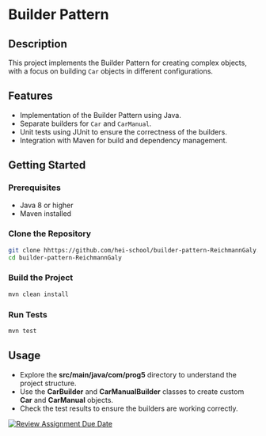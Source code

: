 # Builder Pattern

## Description

This project implements the Builder Pattern for creating complex objects, with a focus on building `Car` objects in different configurations.

## Features

- Implementation of the Builder Pattern using Java.
- Separate builders for `Car` and `CarManual`.
- Unit tests using JUnit to ensure the correctness of the builders.
- Integration with Maven for build and dependency management.

## Getting Started

### Prerequisites

- Java 8 or higher
- Maven installed

### Clone the Repository

```bash
git clone hhttps://github.com/hei-school/builder-pattern-ReichmannGaly.git
cd builder-pattern-ReichmannGaly
```

### Build the Project

```bash
mvn clean install
```

### Run Tests
```bash
mvn test
```

## Usage

- Explore the **src/main/java/com/prog5** directory to understand the project structure.
- Use the **CarBuilder** and **CarManualBuilder** classes to create custom **Car** and **CarManual** objects.
- Check the test results to ensure the builders are working correctly.

[![Review Assignment Due Date](https://classroom.github.com/assets/deadline-readme-button-24ddc0f5d75046c5622901739e7c5dd533143b0c8e959d652212380cedb1ea36.svg)](https://classroom.github.com/a/eYTuOlgZ)
